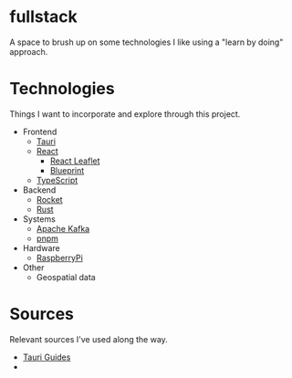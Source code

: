 # fullstack
A space to brush up on some technologies I like using a "learn by doing" approach.

# Technologies
Things I want to incorporate and explore through this project.

* Frontend
    * [Tauri](https://tauri.app)
    * [React](https://react.dev)
        * [React Leaflet](https://react-leaflet.js.org)
        * [Blueprint](https://blueprintjs.com)
    * [TypeScript](https://www.typescriptlang.org)
* Backend
    * [Rocket](https://rocket.rs)
    * [Rust](https://www.rust-lang.org)
* Systems
    * [Apache Kafka](https://kafka.apache.org)
    * [pnpm](https://pnpm.io)
* Hardware
    * [RaspberryPi](https://www.raspberrypi.org)
* Other
    * Geospatial data

# Sources
Relevant sources I've used along the way.

* [Tauri Guides](https://tauri.app/v1/guides/)
* 
